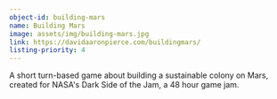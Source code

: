 ```yaml
---
object-id: building-mars
name: Building Mars
image: assets/img/building-mars.jpg
link: https://davidaaronpierce.com/buildingmars/
listing-priority: 4
---
```


A short turn-based game about building a sustainable colony on Mars, created for NASA's Dark Side of the Jam, a 48 hour game jam.
